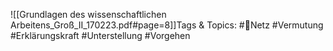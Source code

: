 
![[Grundlagen des wissenschaftlichen Arbeitens_Groß_II_170223.pdf#page=8]]Tags & Topics:
   #Netz
   #Vermutung
   #Erklärungskraft
   #Unterstellung
   #Vorgehen